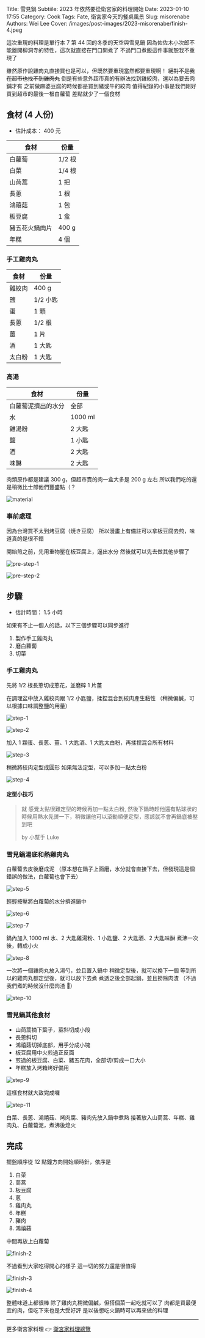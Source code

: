Title: 雪見鍋
Subtiile: 2023 年依然要從衛宮家的料理開始
Date: 2023-01-10 17:55
Category: Cook
Tags: Fate, 衛宮家今天的餐桌風景
Slug: misorenabe
Authors: Wei Lee
Cover: /images/post-images/2023-misorenabe/finish-4.jpeg

這次重現的料理是單行本 7 第 44 回的冬季的天空與雪見鍋
因為佐佐木小次郎不能離開柳洞寺的特性，這次就直接在門口開煮了
不過門口煮飯這件事就恕我不重現了

<!--more-->

雖然原作說雞肉丸直接買也是可以，但既然要重現當然都要重現啊！
~~絕對不是我在超市也找不到雞肉丸~~
倒是有些意外超市真的有辦法找到雞絞肉，還以為要去肉鋪才有
之前做麻婆豆腐的時候都是買到豬或牛的絞肉
值得紀錄的小事是我們剛好買到超市的最後一根白蘿蔔
差點就少了一個食材

## 食材 (4 人份)
* 估計成本： 400 元

| 食材 | 份量 |
|---|---|
| 白蘿蔔 | 1/2 根 |
| 白菜 | 1/4 根 |
| 山茼蒿 | 1 把 |
| 長蔥 | 1 根 |
| 鴻禧菇 | 1 包 |
| 板豆腐 | 1 盒 |
| 豬五花火鍋肉片 | 400 g |
| 年糕 | 4 個 |

### 手工雞肉丸

| 食材 | 份量 |
|---|---|
| 雞絞肉 | 400 g |
| 鹽 | 1/2 小匙 |
| 蛋 | 1 顆 |
| 長蔥 | 1/2 根 |
| 薑 | 1 片 |
| 酒 | 1 大匙 |
| 太白粉 | 1 大匙 |

### 高湯

| 食材 | 份量 |
|---|---|
| 白蘿蔔泥擠出的水分 | 全部 |
| 水 | 1000 ml |
| 雞湯粉 | 2 大匙 |
| 鹽 | 1 小匙 |
| 酒 | 2 大匙 |
| 味醂 | 2 大匙 |

肉類原作都是建議 300 g，但超市賣的肉一盒大多是 200 g 左右
所以我們吃的還是稍微比士郎他們豐盛點（？

![material](/images/post-images/2023-misorenabe/material.jpeg)

### 事前處理
因為台灣買不太到烤豆腐（焼き豆腐）
所以漫畫上有備註可以拿板豆腐去煎，味道真的是很不錯

開始煎之前，先用重物壓在板豆腐上，逼出水分
然後就可以先去做其他步驟了

![pre-step-1](/images/post-images/2023-misorenabe/pre-step-1.jpeg)

![pre-step-2](/images/post-images/2023-misorenabe/pre-step-2.jpeg)

## 步驟
* 估計時間： 1.5 小時

如果有不止一個人的話，以下三個步驟可以同步進行

1. 製作手工雞肉丸
2. 磨白蘿蔔
3. 切菜


### 手工雞肉丸

先將 1/2 根長蔥切成蔥花，並磨碎 1 片薑

在調理盆中放入雞絞肉跟 1/2 小匙鹽，揉捏混合到絞肉產生黏性
（稍微偏鹹，可以根據口味調整鹽的用量）

![step-1](/images/post-images/2023-misorenabe/step-1.jpeg)

![step-2](/images/post-images/2023-misorenabe/step-2.jpeg)

加入 1 顆蛋、長蔥、薑、1 大匙酒、1 大匙太白粉，再揉捏混合所有材料

![step-3](/images/post-images/2023-misorenabe/step-3.jpeg)

稍微將絞肉定型成圓形
如果無法定型，可以多加一點太白粉

![step-4](/images/post-images/2023-misorenabe/step-4.jpeg)

#### 定型小技巧
> 就 感覺太黏很難定型的時候再加一點太白粉,
> 然後下鍋時趁他還有點球狀的時候用熱水先燙一下，稍微讓他可以滾動順便定型，應該就不會再鍋底被壓到吧
>
> by 小幫手 Luke

### 雪見鍋湯底和熱雞肉丸

白蘿蔔去皮後磨成泥
（原本想在鍋子上面磨，水分就會直接下去，但發現這是個錯誤的做法，白蘿蔔也會下去）

![step-5](/images/post-images/2023-misorenabe/step-5.jpeg)

輕輕按壓將白蘿蔔的水分擠進鍋中

![step-6](/images/post-images/2023-misorenabe/step-6.jpeg)

![step-7](/images/post-images/2023-misorenabe/step-7.jpeg)

鍋內加入 1000 ml 水、2 大匙雞湯粉、1 小匙鹽、2 大匙酒、2 大匙味醂
煮沸一次後，轉成小火

![step-8](/images/post-images/2023-misorenabe/step-8.jpeg)

一次將一個雞肉丸放入湯勺，並且置入鍋中
稍微定型後，就可以換下一個
等到所以的雞肉丸都定型後，就可以放下去煮
煮透之後全部起鍋，並且撈除肉渣
（不過我們煮的時候沒什麼肉渣 🤔）

![step-10](/images/post-images/2023-misorenabe/step-10.jpeg)

### 雪見鍋其他食材

* 山茼蒿摘下葉子，莖斜切成小段
* 長蔥斜切
* 鴻禧菇切掉底部，用手分成小塊
* 板豆腐用中火煎過正反面
* 煎過的板豆腐、白菜、豬五花肉，全部切/剪成一口大小
* 年糕放入烤箱烤好備用

![step-9](/images/post-images/2023-misorenabe/step-9.jpeg)

這樣食材就大致完成囉

![step-11](/images/post-images/2023-misorenabe/step-11.jpeg)


白菜、長蔥、鴻禧菇、烤肉腐、豬肉先放入鍋中煮熟
接著放入山茼蒿、年糕、雞肉丸、白蘿蔔泥，煮沸後熄火

## 完成

擺盤順序從 12 點鐘方向開始順時針，依序是

1. 白菜
2. 茼蒿
3. 板豆腐
4. 蔥
5. 雞肉丸
6. 年糕
7. 豬肉
8. 鴻禧菇

中間再放上白蘿蔔

![finish-2](/images/post-images/2023-misorenabe/finish-2.jpeg)

不過看到大家吃得開心的樣子
這一切的努力還是很值得

![finish-3](/images/post-images/2023-misorenabe/finish-3.jpeg)

![finish-4](/images/post-images/2023-misorenabe/finish-4.jpeg)

整體味道上都很棒
除了雞肉丸稍微偏鹹，但搭個菜一起吃就可以了
肉都是買最便宜的肉，但吃下來也是大受好評
是以後想吃火鍋時可以再來做的料理

---

更多衛宮家料理 👉 [衛宮家料理總覽]({filename}/pages/emiya-toc.md)
